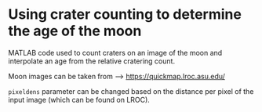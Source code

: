 # Using crater counting to determine the age of the moon

MATLAB code used to count craters on an image of the moon and interpolate an age from the relative cratering count.

Moon images can be taken from --> https://quickmap.lroc.asu.edu/

`pixeldens` parameter can be changed based on the distance per pixel of the input image (which can be found on LROC).
